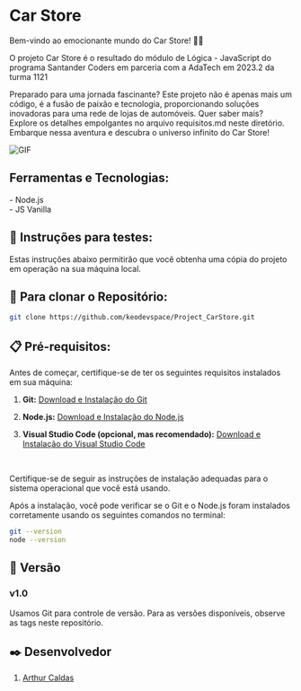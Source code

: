 <h1>Car Store</h1>
Bem-vindo ao emocionante mundo do Car Store! 🚗✨

O projeto Car Store é o resultado do módulo de Lógica - JavaScript do programa Santander Coders em parceria com a AdaTech em 2023.2 da turma 1121

Preparado para uma jornada fascinante? Este projeto não é apenas mais um código, é a fusão de paixão e tecnologia, proporcionando soluções inovadoras para uma rede de lojas de automóveis. Quer saber mais? Explore os detalhes empolgantes no arquivo requisitos.md neste diretório. Embarque nessa aventura e descubra o universo infinito do Car Store!

![GIF](screen.gif)

<h2>Ferramentas e Tecnologias:</h2>
- Node.js<br>
- JS Vanilla


<h2>🚀 Instruções para testes:</h2>

Estas instruções abaixo permitirão que você obtenha uma cópia do projeto em operação na sua máquina local.


<h2>🔗 Para clonar o Repositório:</h2>

```bash 
git clone https://github.com/keodevspace/Project_CarStore.git
```
<h2>📋 Pré-requisitos:</h2>

Antes de começar, certifique-se de ter os seguintes requisitos instalados em sua máquina:

1. **Git:** [Download e Instalação do Git](https://git-scm.com/book/pt-br/v2/Come%C3%A7ando-Instalando-o-Git)

2. **Node.js:** [Download e Instalação do Node.js](https://nodejs.org/)

3. **Visual Studio Code (opcional, mas recomendado):** [Download e Instalação do Visual Studio Code](https://code.visualstudio.com/)
<br>

Certifique-se de seguir as instruções de instalação adequadas para o sistema operacional que você está usando.

Após a instalação, você pode verificar se o Git e o Node.js foram instalados corretamente usando os seguintes comandos no terminal:
<br>

```bash
git --version
node --version
```

<h2>📌 Versão</h2>

<h3>v1.0</h3>
Usamos Git para controle de versão. Para as versões disponíveis, observe as tags neste repositório.

<h2>✒️ Desenvolvedor</h2>

1. [Arthur Caldas](https://github.com/arthurcaaldas)
